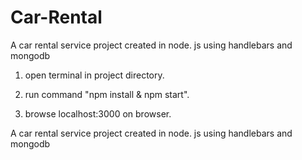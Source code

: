 # Car-Rental
A car rental service project created in node. js using handlebars and mongodb

1. open terminal in project directory.

2. run command "npm install & npm start".

3. browse localhost:3000 on browser.


A car rental service project created in node. js using handlebars and mongodb